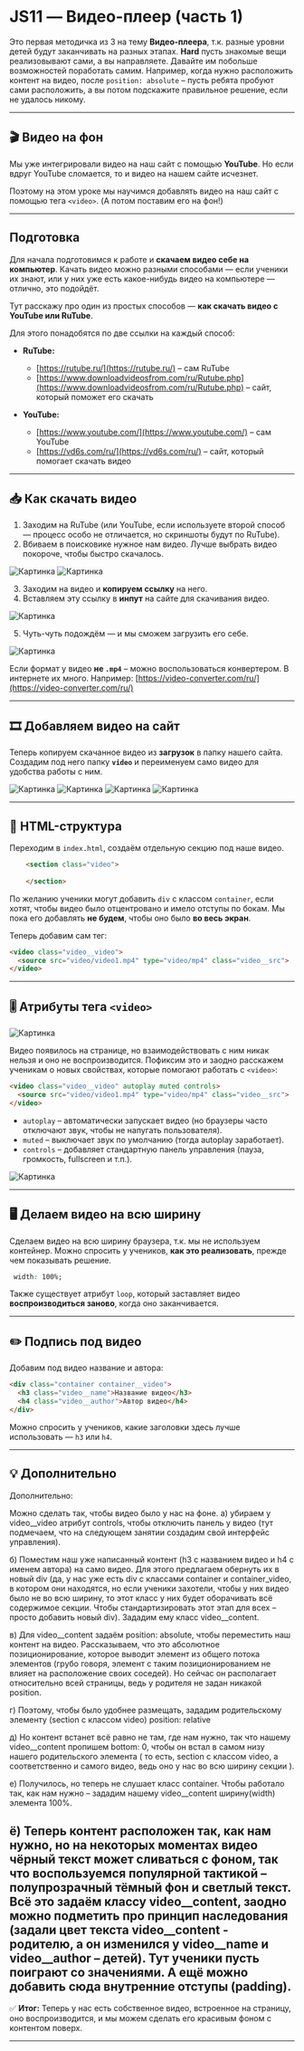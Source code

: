 # JS11 — Видео-плеер (часть 1)

Это первая методичка из 3 на тему **Видео-плеера**, т.к. разные уровни детей будут заканчивать на разных этапах.
**Hard** пусть знакомые вещи реализовывают сами, а вы направляете.
Давайте им побольше возможностей поработать самим. Например, когда нужно расположить контент на видео, после `position: absolute` – пусть ребята пробуют сами расположить, а вы потом подскажите правильное решение, если не удалось никому.

---

## 🎬 Видео на фон

Мы уже интегрировали видео на наш сайт с помощью **YouTube**.
Но если вдруг YouTube сломается, то и видео на нашем сайте исчезнет.

Поэтому на этом уроке мы научимся добавлять видео на наш сайт с помощью тега `<video>`.
(А потом поставим его на фон!)

---

## Подготовка

Для начала подготовимся к работе и **скачаем видео себе на компьютер**.
Качать видео можно разными способами — если ученики их знают, или у них уже есть какое-нибудь видео на компьютере — отлично, это подойдёт.

Тут расскажу про один из простых способов — **как скачать видео с YouTube или RuTube**.

Для этого понадобятся по две ссылки на каждый способ:

* **RuTube:**

  * [https://rutube.ru/](https://rutube.ru/) – сам RuTube
  * [https://www.downloadvideosfrom.com/ru/Rutube.php](https://www.downloadvideosfrom.com/ru/Rutube.php) – сайт, который поможет его скачать

* **YouTube:**

  * [https://www.youtube.com/](https://www.youtube.com/) – сам YouTube
  * [https://vd6s.com/ru/](https://vd6s.com/ru/) – сайт, который помогает скачать видео

---

## 📥 Как скачать видео

1. Заходим на RuTube (или YouTube, если используете второй способ — процесс особо не отличается, но скриншоты будут по RuTube).
2. Вбиваем в поисковике нужное нам видео. Лучше выбрать видео покороче, чтобы быстро скачалось.

<img src="image/Файл1.png" alt="Картинка">

<img src="image/Файл2.png" alt="Картинка">

3. Заходим на видео и **копируем ссылку** на него.
4. Вставляем эту ссылку в **инпут** на сайте для скачивания видео.

<img src="image/Файл3.png" alt="Картинка">

5. Чуть-чуть подождём — и мы сможем загрузить его себе.

<img src="image/Файл4.png" alt="Картинка">

Если формат у видео **не `.mp4`** – можно воспользоваться конвертером. В интернете их много.
Например: [https://video-converter.com/ru/](https://video-converter.com/ru/)

---

## 🎞 Добавляем видео на сайт

Теперь копируем скачанное видео из **загрузок** в папку нашего сайта.
Создадим под него папку **`video`** и переименуем само видео для удобства работы с ним.

<img src="image/Файл5.png" alt="Картинка">

<img src="image/Файл6.png" alt="Картинка">

<img src="image/Файл7.png" alt="Картинка">

<img src="image/Файл8.png" alt="Картинка">

---

## 🧱 HTML-структура

Переходим в `index.html`, создаём отдельную секцию под наше видео.

```html
    <section class="video">
      
    </section>
```

По желанию ученики могут добавить `div` с классом `container`,
если хотят, чтобы видео было отцентровано и имело отступы по бокам.
Мы пока его добавлять **не будем**, чтобы оно было **во весь экран**.

Теперь добавим сам тег:

```html
<video class="video__video">
  <source src="video/video1.mp4" type="video/mp4" class="video__src">
</video>
```

---

## 🎚 Атрибуты тега `<video>`

<img src="image/Файл9.png" alt="Картинка">

Видео появилось на странице, но взаимодействовать с ним никак нельзя и оно не воспроизводится.
Пофиксим это и заодно расскажем ученикам о новых свойствах, которые помогают работать с `<video>`:

```html
<video class="video__video" autoplay muted controls>
  <source src="video/video1.mp4" type="video/mp4" class="video__src">
</video>
```

* `autoplay` – автоматически запускает видео (но браузеры часто отключают звук, чтобы не напугать пользователя).
* `muted` – выключает звук по умолчанию (тогда autoplay заработает).
* `controls` – добавляет стандартную панель управления (пауза, громкость, fullscreen и т.п.).

<img src="image/Файл10.png" alt="Картинка">

---

## 🖥 Делаем видео на всю ширину

Сделаем видео на всю ширину браузера, т.к. мы не используем контейнер.
Можно спросить у учеников, **как это реализовать**, прежде чем показывать решение.
```css
 width: 100%;
```
Также существует атрибут `loop`, который заставляет видео **воспроизводиться заново**, когда оно заканчивается.

---

## ✏️ Подпись под видео

Добавим под видео название и автора:

```html
<div class="container container__video">
  <h3 class="video__name">Название видео</h3>
  <h4 class="video__author">Автор видео</h4>
</div>
```

Можно спросить у учеников, какие заголовки здесь лучше использовать — `h3` или `h4`.

---

## 💡 Дополнительно

Дополнительно:

Можно сделать так, чтобы видео было у нас на фоне.
а) убираем у video__video атрибут controls, чтобы отключить панель у видео (тут подмечаем, что на следующем занятии создадим свой интерфейс управления).

б) Поместим наш уже написанный контент (h3 с названием видео и h4 с именем автора) на само видео. Для этого предлагаем обернуть их в новый div (да, у нас уже есть div с классами container и container_video, в котором они находятся, но если ученики захотели, чтобы у них видео было не во всю ширину, то этот класс у них будет оборачивать всё содержимое секции. Чтобы стандартизировать этот этап для всех – просто добавить новый div). Зададим ему класс video__content.

в) Для video__content задаём position: absolute, чтобы переместить наш контент на видео. Рассказываем, что это абсолютное позиционирование, которое выводит элемент из общего потока элементов (грубо говоря, элемент с таким позиционированием не влияет на расположение своих соседей). Но сейчас он располагает относительно всей страницы, ведь у родителя не задан никакой position.

г) Поэтому, чтобы было удобнее размещать, зададим родительскому элементу (section с классом video) position: relative

д) Но контент встанет всё равно не там, где нам нужно, так что нашему video__content пропишем bottom: 0, чтобы он встал в самом низу нашего родительского элемента ( то есть, section с классом video, а соответственно и самого видео, ведь оно у нас во всю ширину секции ).

е) Получилось, но теперь не слушает класс container. Чтобы работало так, как нам нужно – зададим нашему video__content ширину(width) элемента 100%.

ё) Теперь контент расположен так, как нам нужно, но на некоторых моментах видео чёрный текст может сливаться с фоном, так что воспользуемся популярной тактикой – полупрозрачный тёмный фон и светлый текст. Всё это задаём классу video__content, заодно можно подметить про принцип наследования (задали цвет текста video__content - родителю, а он изменился у video__name и video__author – детей). Тут ученики пусть поиграют со значениями. А ещё можно добавить сюда внутренние отступы (padding).
---

✅ **Итог:**
Теперь у нас есть собственное видео, встроенное на страницу,
оно воспроизводится, и мы можем сделать его красивым фоном с контентом поверх.

---
